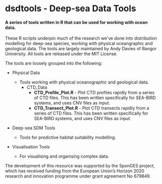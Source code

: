 # dsdtools - Deep-sea Data Tools
#### A series of tools written in R that can be used for working with ocean data.

These R scripts underpin much of the research we've done into distribution modelling for deep-sea species, working with physical oceangraphic and geological data. The tools are largely maintained by Andy Davies of Bangor University. All tools are released under the MIT License.

The tools are loosely grouped into the following:

* Physical Data
  * Tools working with physical oceanographic and geological data.
    * CTD_Data
      * **CTD_Profile_Plot.R** - Plot CTD profiles rapidly from a series of CTD files. This has been written specifically for SEA-BIRD systems, and uses CNV files as input.
       * **CTD_Transect_Plot.R** - Plot CTD transects rapidly from a series of CTD files. This has been written specifically for SEA-BIRD systems, and uses CNV files as input.
    

* Deep-sea SDM Tools
  * Tools for predictive habitat suitability modelling.

* Visualisation Tools
  * For visualising and organising complex data.

The development of this resource was supported by the SponGES project, which has received funding from the European Union’s Horizon 2020 research and innovation programme under grant agreement No 679849.
